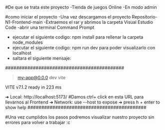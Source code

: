 #De que se trata este proyecto 
-Tienda de juegos Online
-En modo admin

#como iniciar el proyecto
-Una vez descargamos el proyecto Repositorio-N1-Frontend-main
-Extraemos el rar y abrimos la carpeta Visual Estudio Code
-abrir una terminal Command Prompt
- ejecutar el siguiente codigo: npm install para rellenar la carpeta node_modules
- ejecutar el siguiente codigo: npm run dev para poder visualizarlo con localhost
- saltara el siguiente mensaje:
  
###########################################
> my-app@0.0.0 dev
> vite


  VITE v7.1.2  ready in 223 ms

  ➜  Local:   http://localhost:5173/ #Damos ctrl+ click en esta URL para llevarnos al Frontend
  ➜  Network: use --host to expose
  ➜  press h + enter to show help
###########################################

  #Una vez cumplidos los pasos podremos visualizar nuestro proyecto sin errores para volver a trabajar :c
